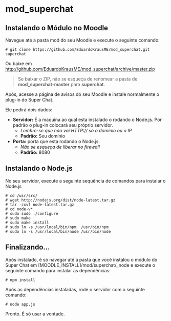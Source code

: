 # mod_superchat

## Instalando o Módulo no Moodle

Navegue até a pasta mod do seu Moodle e execute o seguinte comando:

```
# git clone https://github.com/EduardoKrausME/mod_superchat.git superchat 
```

Ou baixe em http://github.com/EduardoKrausME/mod_superchat/archive/master.zip

> Se baixar o ZIP, não se esqueça de renomear a pasta de **mod_superchat-master** para **superchat**.

Após, acesse a página de avisos do seu Moodle e instale normalmente o plug-in do Super Chat.

Ele pedirá dois dados:
* **Servidor:** É a maquina ao qual esta instalado o rodando o Node.js. Por padrão o plug-in colocará seu próprio servidor. 
  * *Lembre-se que não vai HTTP:// só o domínio ou o IP*
  * **Padrão:** Seu domínio
* **Porta:** porta que esta rodando o Node.js. 
  * *Não se esqueça de liberar no firewall*
  * **Padrão:** 8080 

## Instalando o Node.js

No seu servidor, execute a seguinte sequência de comandos para instalar o Node.js

```
# cd /usr/src/
# wget http://nodejs.org/dist/node-latest.tar.gz
# tar -zxvf node-latest.tar.gz 
# cd node-v*
# sudo sudo ./configure
# sudo make
# sudo make install
# sudo ln -s /usr/local/bin/npm  /usr/bin/npm
# sudo ln -s /usr/local/bin/node /usr/bin/node
```

## Finalizando...

Após instalado, é só navegar até a pasta que você instalou o módulo do Super Chat em [MOODLE_INSTALL]/mod/superchat/_node e execute o seguinte comando para instalar as dependências:


```
# npm install
```

Após as dependências instaladas, rode o servidor com o seguinte comando:

```
# node app.js 
```

Pronto. É só usar a vontade.
